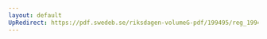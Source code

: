 ```yaml
---
layout: default
UpRedirect: https://pdf.swedeb.se/riksdagen-volumeG-pdf/199495/reg_199495/reg_199495_0465.pdf
---
```

